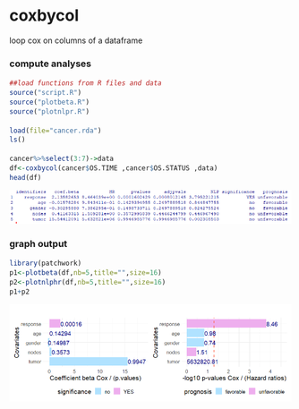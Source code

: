 # coxbycol
loop cox on columns of a dataframe


### compute analyses
```r
##load functions from R files and data
source("script.R")
source("plotbeta.R")
source("plotnlpr.R")

load(file="cancer.rda")
ls()

cancer%>%select(3:7)->data
df<-coxbycol(cancer$OS.TIME ,cancer$OS.STATUS ,data)
head(df)
```


![res](https://github.com/cdesterke/coxbycol/blob/main/results.png)

### graph output
```r
library(patchwork)
p1<-plotbeta(df,nb=5,title="",size=16)
p2<-plotnlphr(df,nb=5,title="",size=16)
p1+p2
```
![plot](https://github.com/cdesterke/coxbycol/blob/main/patchwork.png)
